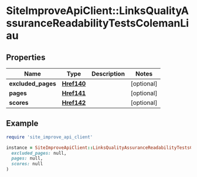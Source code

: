 # SiteImproveApiClient::LinksQualityAssuranceReadabilityTestsColemanLiau

## Properties

| Name | Type | Description | Notes |
| ---- | ---- | ----------- | ----- |
| **excluded_pages** | [**Href140**](Href140.md) |  | [optional] |
| **pages** | [**Href141**](Href141.md) |  | [optional] |
| **scores** | [**Href142**](Href142.md) |  | [optional] |

## Example

```ruby
require 'site_improve_api_client'

instance = SiteImproveApiClient::LinksQualityAssuranceReadabilityTestsColemanLiau.new(
  excluded_pages: null,
  pages: null,
  scores: null
)
```

